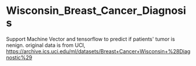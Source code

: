 # Wisconsin_Breast_Cancer_Diagnosis
Support Machine Vector and tensorflow to predict if patients' tumor is nenign.
original data is from UCI, https://archive.ics.uci.edu/ml/datasets/Breast+Cancer+Wisconsin+%28Diagnostic%29
